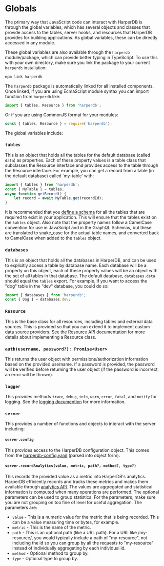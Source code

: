 # Globals

The primary way that JavaScript code can interact with HarperDB is through the global variables, which has several objects and classes that provide access to the tables, server hooks, and resources that HarperDB provides for building applications. As global variables, these can be directly accessed in any module.

These global variables are also available through the `harperdb` module/package, which can provide better typing in TypeScript. To use this with your own directory, make sure you link the package to your current `harperdb` installation:

```bash
npm link harperdb
```

The `harperdb` package is automatically linked for all installed components. Once linked, if you are using EcmaScript module syntax you can import function from `harperdb` like:

```javascript
import { tables, Resource } from 'harperdb';
```

Or if you are using CommonJS format for your modules:

```javascript
const { tables, Resource } = require('harperdb');
```

The global variables include:

### `tables`

This is an object that holds all the tables for the default database (called `data`) as properties. Each of these property values is a table class that subclasses the Resource interface and provides access to the table through the Resource interface. For example, you can get a record from a table (in the default database) called 'my-table' with:

```javascript
import { tables } from 'harperdb';
const { MyTable } = tables;
async function getRecord() {
	let record = await MyTable.get(recordId);
}
```

It is recommended that you [define a schema](../getting-started/getting-started.md) for all the tables that are required to exist in your application. This will ensure that the tables exist on the `tables` object. Also note that the property names follow a CamelCase convention for use in JavaScript and in the GraphQL Schemas, but these are translated to snake\_case for the actual table names, and converted back to CamelCase when added to the `tables` object.

### `databases`

This is an object that holds all the databases in HarperDB, and can be used to explicitly access a table by database name. Each database will be a property on this object, each of these property values will be an object with the set of all tables in that database. The default database, `databases.data` should equal the `tables` export. For example, if you want to access the "dog" table in the "dev" database, you could do so:

```javascript
import { databases } from 'harperdb';
const { Dog } = databases.dev;
```

### `Resource`

This is the base class for all resources, including tables and external data sources. This is provided so that you can extend it to implement custom data source providers. See the [Resource API documentation](resource.md) for more details about implementing a Resource class.

### `auth(username, password?): Promise<User>`

This returns the user object with permissions/authorization information based on the provided username. If a password is provided, the password will be verified before returning the user object (if the password is incorrect, an error will be thrown).

### `logger`

This provides methods `trace`, `debug`, `info`, `warn`, `error`, `fatal`, and `notify` for logging. See the [logging documention](../administration/logging/logging.md) for more information.

### `server`

This provides a number of functions and objects to interact with the server including:

#### `server.config`

This provides access to the HarperDB configuration object. This comes from the [harperdb-config.yaml](../deployments/configuration.md) (parsed into object form).

#### `server.recordAnalytics(value, metric, path?, method?, type?)`

This records the provided value as a metric into HarperDB's analytics. HarperDB efficiently records and tracks these metrics and makes them available through [analytics API](analytics.md). The values are aggregated and statistical information is computed when many operations are performed. The optional parameters can be used to group statistics. For the parameters, make sure you are not grouping on too fine of level for useful aggregation. The parameters are:

* `value` - This is a numeric value for the metric that is being recorded. This can be a value measuring time or bytes, for example.
* `metric` - This is the name of the metric.
* `path` - This is an optional path (like a URL path). For a URL like /my-resource/, you would typically include a path of "my-resource", not including the id so you can group by all the requests to "my-resource" instead of individually aggregating by each individual id.
* `method` - Optional method to group by.
* `type` - Optional type to group by.

